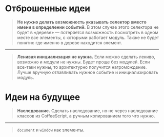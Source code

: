 # Отброшенные идеи

> **Не нужно делать возможность указывать селектор вместо имени в определении событий.** В этом случае этого селектора не будет в «дереве» — потеряется возможность посмотреть в одном месте все элементы, с которыми работает модуль. Также не будет понятно где именно в дереве находится элемент.

---

> **Ленивая инициализация не нужна.** Если можно сделать лениво, возможно и модули не нужны. Будет проще без модулей. Если все-таки нужны, то архитектурно получится нагромождение. Лучше вручную отлавливать нужное событие и инициализировать модуль.


# Идеи на будущее

> **Наследование.** Сделать наследование, но не через наследование классов из CoffeeScript, а ручным копированием того что нужно.

---

> `document` и `window` как элементы.

